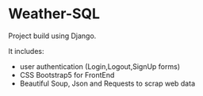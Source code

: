 # Weather-SQL

Project build using Django.

It includes:
 - user authentication (Login,Logout,SignUp forms)
 - CSS Bootstrap5 for FrontEnd
 - Beautiful Soup, Json and Requests to scrap web data 
